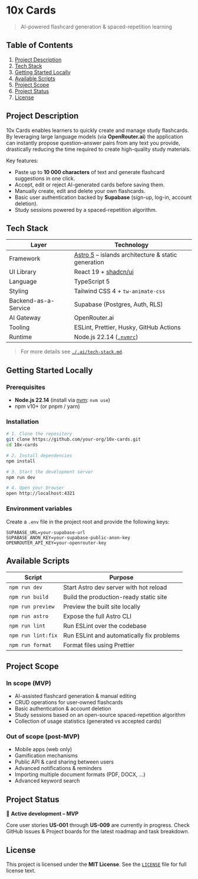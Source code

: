 # 10x Cards

> AI-powered flashcard generation & spaced-repetition learning

## Table of Contents

1. [Project Description](#project-description)
2. [Tech Stack](#tech-stack)
3. [Getting Started Locally](#getting-started-locally)
4. [Available Scripts](#available-scripts)
5. [Project Scope](#project-scope)
6. [Project Status](#project-status)
7. [License](#license)

## Project Description

10x Cards enables learners to quickly create and manage study flashcards. By leveraging large language models (via **OpenRouter.ai**) the application can instantly propose question–answer pairs from any text you provide, drastically reducing the time required to create high-quality study materials.

Key features:

- Paste up to **10 000 characters** of text and generate flashcard suggestions in one click.
- Accept, edit or reject AI-generated cards before saving them.
- Manually create, edit and delete your own flashcards.
- Basic user authentication backed by **Supabase** (sign-up, log-in, account deletion).
- Study sessions powered by a spaced-repetition algorithm.

## Tech Stack

| Layer | Technology |
|-------|------------|
| Framework | [Astro 5](https://astro.build/) – islands architecture & static generation |
| UI Library | React 19 + [shadcn/ui](https://ui.shadcn.com/) |
| Language | TypeScript 5 |
| Styling | Tailwind CSS 4 + `tw-animate-css` |
| Backend-as-a-Service | Supabase (Postgres, Auth, RLS) |
| AI Gateway | OpenRouter.ai |
| Tooling | ESLint, Prettier, Husky, GitHub Actions |
| Runtime | Node.js 22.14 ([`.nvmrc`](./.nvmrc)) |

> For more details see [`./.ai/tech-stack.md`](./.ai/tech-stack.md).

## Getting Started Locally

### Prerequisites

- **Node.js 22.14** (install via [nvm](https://github.com/nvm-sh/nvm): `nvm use`)
- npm v10+ (or pnpm / yarn)

### Installation

```bash
# 1. Clone the repository
git clone https://github.com/your-org/10x-cards.git
cd 10x-cards

# 2. Install dependencies
npm install

# 3. Start the development server
npm run dev

# 4. Open your browser
open http://localhost:4321
```

### Environment variables

Create a `.env` file in the project root and provide the following keys:

```
SUPABASE_URL=your-supabase-url
SUPABASE_ANON_KEY=your-supabase-public-anon-key
OPENROUTER_API_KEY=your-openrouter-key
```

## Available Scripts

| Script | Purpose |
|--------|---------|
| `npm run dev` | Start Astro dev server with hot reload |
| `npm run build` | Build the production-ready static site |
| `npm run preview` | Preview the built site locally |
| `npm run astro` | Expose the full Astro CLI |
| `npm run lint` | Run ESLint over the codebase |
| `npm run lint:fix` | Run ESLint and automatically fix problems |
| `npm run format` | Format files using Prettier |

## Project Scope

### In scope (MVP)

- AI-assisted flashcard generation & manual editing
- CRUD operations for user-owned flashcards
- Basic authentication & account deletion
- Study sessions based on an open-source spaced-repetition algorithm
- Collection of usage statistics (generated vs accepted cards)

### Out of scope (post-MVP)

- Mobile apps (web only)
- Gamification mechanisms
- Public API & card sharing between users
- Advanced notifications & reminders
- Importing multiple document formats (PDF, DOCX, …)
- Advanced keyword search

## Project Status

🚧 **Active development – MVP**

Core user stories **US-001** through **US-009** are currently in progress. Check GitHub Issues & Project boards for the latest roadmap and task breakdown.

## License

This project is licensed under the **MIT License**. See the [`LICENSE`](./LICENSE) file for full license text.
